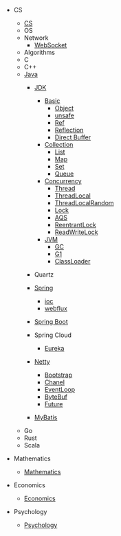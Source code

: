 
- CS
    - [CS](/docs/CS/CS.md)
    - OS
    - Network
        - [WebSocket](/docs/CS/CN/WebSocket.md)
    - Algorithms
    - C
    - C++
    - [Java](/docs/CS/Java/Java.md)
        - [JDK](/docs/CS/Java/JDK/JDK.md)
          - [Basic](/docs/CS/Java/JDK/Basic/Basic.md)
            - [Object](/docs/CS/Java/JDK/Basic/Object.md)
            - [unsafe](/docs/CS/Java/JDK/Basic/unsafe.md)
            - [Ref](/docs/CS/Java/JDK/Basic/Ref.md)
            - [Reflection](/docs/CS/Java/JDK/Basic/Reflection.md)
            - [Direct Buffer](/docs/CS/Java/JDK/Basic/Direct_Buffer.md)
          - [Collection](/docs/CS/Java/JDK/Collection/Collection.md)
            - [List](/docs/CS/Java/JDK/Collection/List.md)
            - [Map](/docs/CS/Java/JDK/Collection/Map.md)
            - [Set](/docs/CS/Java/JDK/Collection/Set.md)
            - [Queue](/docs/CS/Java/JDK/Collection/Queue.md)
          - [Concurrency](/docs/CS/Java/JDK/Concurrency/Concurrency.md)
            - [Thread](/docs/CS/Java/JDK/Concurrency/Thread.md)
            - [ThreadLocal](/docs/CS/Java/JDK/Concurrency/ThreadLocal.md)
            - [ThreadLocalRandom](/docs/CS/Java/JDK/Concurrency/ThreadLocalRandom.md)
            - [Lock](/docs/CS/Java/JDK/Concurrency/Lock.md)
            - [AQS](/docs/CS/Java/JDK/Concurrency/AQS.md)
            - [ReentrantLock](/docs/CS/Java/JDK/Concurrency/ReentrantLock.md)
            - [ReadWriteLock](/docs/CS/Java/JDK/Concurrency/ReadWriteLock.md)
          - [JVM](/docs/CS/Java/JDK/JVM/JVM.md)
            - [GC](/docs/CS/Java/JDK/JVM/GC.md)
            - [G1](/docs/CS/Java/JDK/JVM/G1.md)
            - [ClassLoader](/docs/CS/Java/JDK/JVM/ClassLoader.md)
        - Quartz
          
        - [Spring](/docs/CS/Java/Spring/Spring.md)
            - [ioc](/docs/CS/Java/Spring/IoC.md)
            - [webflux](/docs/CS/Java/Spring/webflux.md)
        - [Spring Boot](/docs/CS/Java/Spring_Boot/Spring_Boot.md)
          
        - Spring Cloud
          - [Eureka](/docs/CS/Java/Spring_Cloud/Eureka.md)
        - [Netty](/docs/CS/Java/Netty/Netty.md)
            - [Bootstrap](/docs/CS/Java/Netty/Bootstrap.md)
            - [Chanel](/docs/CS/Java/Netty/Channel.md)
            - [EventLoop](/docs/CS/Java/Netty/EventLoop.md)
            - [ByteBuf](/docs/CS/Java/Netty/ByteBuf.md)
            - [Future](/docs/CS/Java/Netty/Future.md)
          
        - [MyBatis](/docs/CS/Java/MyBatis/MyBatis.md)
    - Go
    - Rust
    - Scala
    


    
- Mathematics
    - [Mathematics](/docs/Mathematics/Mathematics.md)
- Economics
    - [Economics](/docs/Economics/经济学导论.md)
- Psychology
    - [Psychology](/docs/Psychology/Psychology.md)
